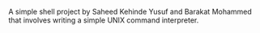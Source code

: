 A simple shell project by Saheed Kehinde Yusuf and Barakat Mohammed that involves writing a simple UNIX command interpreter.

